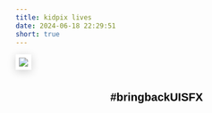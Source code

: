 ```yaml
---
title: kidpix lives
date: 2024-06-18 22:29:51
short: true
---
```


<style>
	#hashtagContainer {
		width:100%;
		text-align:center;
	}
	#hashtagButton {
		background:none;
		border:none;
		font-size: 1.25rem;
		padding:0;
		margin:24px 0 24px 0;
		cursor: help !important;
	}
	img  {
		border:solid 6px white;
		box-shadow: 0 3px 15px rgba(0,0,0,0.18);
	}
</style>

[![](kidPix.png)](https://kidpix.app)


<div id="hashtagContainer">
<button id="hashtagButton"><b>#bringbackUISFX</b></button>
</div>

<audio id="oopsSound" src="https://thomas.design/blog/2024/06/19/kidpix-lives/oops2.wav.mp3"></audio>

<script>
	document.getElementById('hashtagButton').addEventListener('click', function() {
		var audio = document.getElementById('oopsSound');
		audio.play();
	});
</script>

